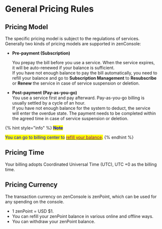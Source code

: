 # General Pricing Rules

## Pricing Model

The specific pricing model is subject to the regulations of services. Generally two kinds of pricing models are supported in zenConsole:&#x20;

*   **Pre-payment (Subscription)**

    You prepay the bill before you use a service. When the service expires, it will be auto-renewed if your balance is sufficient. \
    If you have not enough balance to pay the bill automatically, you need to refill your balance and go to **Subscription Management** to **Resubscribe** or **Renew** the service in case of service suspension or deletion.
* **Post-payment (Pay-as-you-go)**\
  You use a service first and pay afterward. Pay-as-you-go billing is usually settled by a cycle of an hour.\
  If you have not enough balance for the system to deduct, the service will enter the overdue state. The payment needs to be completed within the agreed time in case of service suspension or deletion.

{% hint style="info" %}
<mark style="color:blue;">**Note**</mark>

<mark style="color:blue;">You can go to billing center to</mark> [<mark style="color:blue;"><mark style="color:purple;">refill your balance<mark style="color:purple;"></mark>](../platform/billing-center/refill-balance.md)<mark style="color:blue;">.</mark>
{% endhint %}



## Pricing Time

Your billing adopts Coordinated Universal Time (UTC), UTC +0 as the billing time.



## Pricing Currency

The transaction currency on zenConsole is zenPoint, which can be used for any spending on the console.&#x20;

* 1 zenPoint = USD $1.&#x20;
* You can refill your zenPoint balance in various online and offline ways.
* You can withdraw your zenPoint balance.

